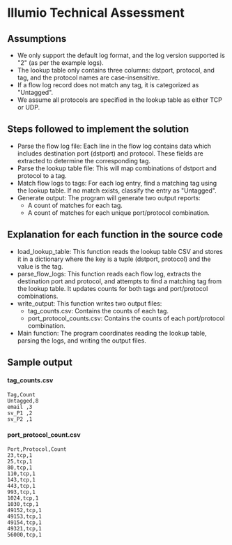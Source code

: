 # Illumio Technical Assessment

## Assumptions

- We only support the default log format, and the log version supported is "2" (as per the example logs).
- The lookup table only contains three columns: dstport, protocol, and tag, and the protocol names are case-insensitive.
- If a flow log record does not match any tag, it is categorized as "Untagged".
- We assume all protocols are specified in the lookup table as either TCP or UDP.

## Steps followed to implement the solution

- Parse the flow log file: Each line in the flow log contains data which includes destination port (dstport) and protocol. These fields are extracted to determine the corresponding tag.
- Parse the lookup table file: This will map combinations of dstport and protocol to a tag.
- Match flow logs to tags: For each log entry, find a matching tag using the lookup table. If no match exists, classify the entry as "Untagged".
- Generate output: The program will generate two output reports:
  - A count of matches for each tag.
  - A count of matches for each unique port/protocol combination.

## Explanation for each function in the source code

- load_lookup_table: This function reads the lookup table CSV and stores it in a dictionary where the key is a tuple (dstport, protocol) and the value is the tag.
- parse_flow_logs: This function reads each flow log, extracts the destination port and protocol, and attempts to find a matching tag from the lookup table. It updates counts for both tags and port/protocol combinations.
- write_output: This function writes two output files:
  - tag_counts.csv: Contains the counts of each tag.
  - port_protocol_counts.csv: Contains the counts of each port/protocol combination.
- Main function: The program coordinates reading the lookup table, parsing the logs, and writing the output files.

## Sample output

#### tag_counts.csv

```
Tag,Count
Untagged,8
email ,3
sv_P1 ,2
sv_P2 ,1
```

#### port_protocol_count.csv

```
Port,Protocol,Count
23,tcp,1
25,tcp,1
80,tcp,1
110,tcp,1
143,tcp,1
443,tcp,1
993,tcp,1
1024,tcp,1
1030,tcp,1
49152,tcp,1
49153,tcp,1
49154,tcp,1
49321,tcp,1
56000,tcp,1
```
